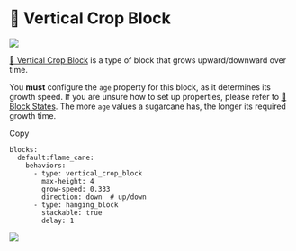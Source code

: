 # 🎍 Vertical Crop Block

![](https://mo-mi.gitbook.io/xiaomomi-plugins/~gitbook/image?url=https%3A%2F%2F1836335287-files.gitbook.io%2F%7E%2Ffiles%2Fv0%2Fb%2Fgitbook-x-prod.appspot.com%2Fo%2Fspaces%252FOgvQ1fEJPROp7131PPlK%252Fuploads%252FQThsCr8DWL9MnDStY5c4%252Fimage.png%3Falt%3Dmedia%26token%3D0540cc32-fcf8-4a26-9e67-a5d9d81f27d7\&width=768\&dpr=4\&quality=100\&sign=f137ae4e\&sv=2)

[🎍 Vertical Crop Block](https://mo-mi.gitbook.io/xiaomomi-plugins/craftengine/plugin-wiki/craftengine/add-new-contents/blocks/block-behaviors/vertical-crop-block) is a type of block that grows upward/downward over time.

You **must** configure the `age` property for this block, as it determines its growth speed. If you are unsure how to set up properties, please refer to [🔣 Block States](https://mo-mi.gitbook.io/xiaomomi-plugins/craftengine/plugin-wiki/craftengine/add-new-contents/blocks/block-states). The more `age` values a sugarcane has, the longer its required growth time.

Copy

```
blocks:
  default:flame_cane:
    behaviors:
      - type: vertical_crop_block
        max-height: 4
        grow-speed: 0.333
        direction: down  # up/down
      - type: hanging_block
        stackable: true
        delay: 1
```

![](https://mo-mi.gitbook.io/xiaomomi-plugins/~gitbook/image?url=https%3A%2F%2F1836335287-files.gitbook.io%2F%7E%2Ffiles%2Fv0%2Fb%2Fgitbook-x-prod.appspot.com%2Fo%2Fspaces%252FOgvQ1fEJPROp7131PPlK%252Fuploads%252F3vRZWSB3S8jeOEsAx8py%252Fimage.png%3Falt%3Dmedia%26token%3Dbb58619f-606e-41fd-ab69-0763d2fa669d\&width=768\&dpr=4\&quality=100\&sign=302dd003\&sv=2)
